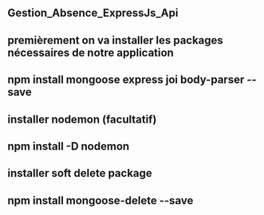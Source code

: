 ## Gestion_Absence_ExpressJs_Api

## premièrement on va installer les packages nécessaires de notre application
## npm install mongoose express joi body-parser --save 

## installer nodemon (facultatif)
## npm install -D nodemon

## installer soft delete package 
## npm install mongoose-delete --save
